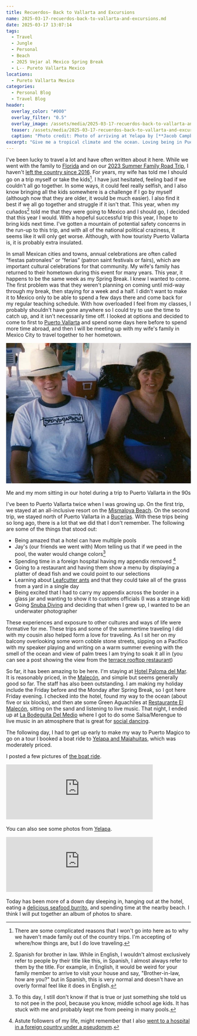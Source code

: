 ```yaml
---
title: Recuerdos— Back to Vallarta and Excursions
name: 2025-03-17-recuerdos-back-to-vallarta-and-excursions.md
date: 2025-03-17 13:07:14
tags:
  - Travel
  - Jungle
  - Personal
  - Beach
  - 2025 Vejar al Mexico Spring Break
  - L-- Pureto Vallarta Mexico
locations: 
  - Pureto Vallarta Mexico
categories:
  - Personal Blog
  - Travel Blog
header:
  overlay_color: "#000"
  overlay_filter: "0.5"
  overlay_image: /assets/media/2025-03-17-recuerdos-back-to-vallarta-and-excursions-yelapa-1920x600.jpg
  teaser: /assets/media/2025-03-17-recuerdos-back-to-vallarta-and-excursions-yelapa-500x300.jpg
  caption: "Photo credit: Photo of arriving at Yelapa by [**Jacob Campbell**](https://vsp.ink/hub)."
excerpt: "Give me a tropical climate and the ocean. Loving being in Puerto Vallarta"
---
```


I've been lucky to travel a lot and have often written about it here. While we went with the family to [Florida](https://jacobrcampbell.com/blog/2022/04/planes-trains-and-automobiles-florida-family-vacation-starts/) and on our [2023 Summer Family Road Trip](https://jacobrcampbell.com/tags/#2023-summer-family-road-trip), I haven't [left the country since 2016](https://jacobrcampbell.com/tags/#family-european-adventure-2016). For years, my wife has told me I should go on a trip myself or take the kids[^1]. I have just hesitated, feeling bad if we couldn't all go together. In some ways, it could feel really selfish, and I also know bringing all the kids somewhere is a challenge if I go by myself (although now that they are older, it would be much easier). I also find it best if we all go together and struggle if it isn't that. This year, when my cuñados[^2] told me that they were going to Mexico and I should go, I decided that this year I would. With a hopeful successful trip this year, I hope to bring kids next time. I've gotten a mountain of potential safety concerns in the run-up to this trip, and with all of the national political craziness, it seems like it will only get worse. Although, with how touristy Puerto Vallarta is, it is probably extra insulated.

[^1]: There are some complicated reasons that I won't go into here as to why we haven't made family out of the country trips. I'm accepting of where/how things are, but I do love traveling.
[^2]: Spanish for brother in law. While in English, I wouldn't almost exclusively refer to people by their title like this, in Spanish, I almost always refer to them by the title. For example, in English, it would be weird for your family member to arrive to visit your house and say, "Brother-in-law, how are you?" but in Spanish, this is very normal and doesn't have an overly formal feel like it does in English.

In small Mexican cities and towns, annual celebrations are often called “fiestas patronales” or “ferias” (patron saint festivals or fairs), which are important cultural celebrations for that community. My wife's family has returned to their hometown during this event for many years. This year, it happens to be the same week as my Spring Break. I knew I wanted to come. The first problem was that they weren't planning on coming until mid-way through my break, then staying for a week and a half. I didn't want to make it to Mexico only to be able to spend a few days there and come back for my regular teaching schedule. With how overloaded I feel from my classes, I probably shouldn't have gone anywhere so I could try to use the time to catch up, and it isn't necessarily time off. I looked at options and decided to come to first to [Puerto Vallarta](https://en.wikipedia.org/wiki/Puerto_Vallarta) and spend some days here before to spend more time abroad, and then I will be meeting up with my wife's family in Mexico City to travel together to her hometown.

![Me and my mom sitting in our hotel during a trip to Puerto Vallarta in the 90s](/assets/media/2025-03-17-jacob-judy-mexico-90s.jpeg "Me and my mom sitting in our hotel during a trip to Puerto Vallarta in the 90s")
<figcaption>Me and my mom sitting in our hotel during a trip to Puerto Vallarta in the 90s</figcaption>

I've been to Puerto Vallarta twice when I was growing up. On the first trip, we stayed at an all-inclusive resort on the [Mismaloya Beach](https://www.puertovallarta.net/what_to_do/mismaloya/). On the second trip, we stayed north of Puerto Vallarta in a [Bucerías](https://en.wikipedia.org/wiki/Bucerías,_Nayarit). With these trips being so long ago, there is a lot that we did that I don't remember. The following are some of the things that stood out:

- Being amazed that a hotel can have multiple pools
- Jay's (our friends we went with) Mom telling us that if we peed in the pool, the water would change colors[^3]
- Spending time in a foreign hospital having my appendix removed [^4]
- Going to a restaurant and having them show a menu by displaying a platter of dead fish and we could point to our selections
- Learning about [Leafcutter ants](https://en.wikipedia.org/wiki/Leafcutter_ant) and that they could take all of the grass from a yard in a single day
- Being excited that I had to carry my appendix across the border in a glass jar and wanting to show it to customs officials (I was a strange kid)
- Going [Snuba Diving](https://en.wikipedia.org/wiki/Snuba) and deciding that when I grew up, I wanted to be an underwater photographer


[^3]: To this day, I still don't know if that is true or just something she told us to not pee in the pool, because you know, middle school age kids. It has stuck with me and probably kept me from peeing in many pools.
[^4]: Astute followers of my life, might remember that I also [went to a hospital in a foreign country under a pseudonym](https://jacobrcampbell.com/blog/2010/3/students-protest-jacob-torres-goes-to-the-hospital).

These experiences and exposure to other cultures and ways of life were formative for me. These trips and some of the summertime traveling I did with my cousin also helped form a love for traveling. As I sit her on my balcony overlooking some worn cobble stone streets, sipping on a Pacifico with my speaker playing and writing on a warm summer evening with the smell of the ocean and view of palm trees I am trying to soak it all in (you can see a post showing the view from the [terrace rooftop restaurant](https://snapchat.com/t/Nde6veIw))

So far, it has been amazing to be here. I'm staying at [Hotel Paloma del Mar](https://www.booking.com/Share-OEGjke0). It is reasonably priced, in the [Malecón](https://en.wikipedia.org/wiki/Malecón,_Puerto_Vallarta), and simple but seems generally good so far. The staff has also been outstanding. I am making my holiday include the Friday before and the Monday after Spring Break, so I got here Friday evening. I checked into the hotel, found my way to the ocean (about five or six blocks), and then ate some Green Aguachiles at [Restaurante El Malecón](https://www.facebook.com/1748557065472438), sitting on the sand and listening to live music. That night, I ended up at [La Bodeguita Del Medio](https://www.labodeguitadelmedio.com.mx/) where I got to do some Salsa/Merengue to live music in an atmosphere that is great for [social dancing](https://en.wikipedia.org/wiki/Social_dance). 

The following day, I had to get up early to make my way to Puerto Magico to go on a tour I booked a boat ride to [Yelapa and Majahuitas](https://www.tripadvisor.com/AttractionProductReview-g150793-d19499843-Yelapa_and_Majahuitas_Snorkeling_Cruise_in_Puerto_Vallarta_All_Inclusive-Puerto_Va.html), which was moderately priced.

I posted a few pictures of [the boat ride](https://media.vsp.ink/p/photos/807049239164366849).

<iframe title="Pixelfed Post Embed" src="https://media.vsp.ink/p/photos/807049239164366849/embed?caption=true&likes=false&layout=full" class="pixelfed__embed" style="max-width: 100%; border: 0" width="400" allowfullscreen="allowfullscreen"></iframe>

You can also see some photos from [Yelapa](https://media.vsp.ink/p/photos/807003493471064065).

<iframe title="Pixelfed Post Embed" src="https://media.vsp.ink/p/photos/807003493471064065/embed?caption=true&likes=false&layout=full" class="pixelfed__embed" style="max-width: 100%; border: 0" width="400" allowfullscreen="allowfullscreen"></iframe><script async defer src="https://media.vsp.ink/embed.js"></script>

Today has been more of a down day sleeping in, hanging out at the hotel, eating a [delicious seafood burrito](https://tacon-de-marlin.shop/menu), and spending time at the nearby beach. I think I will put together an album of photos to share.

<script async defer src="https://media.vsp.ink/embed.js"></script>


